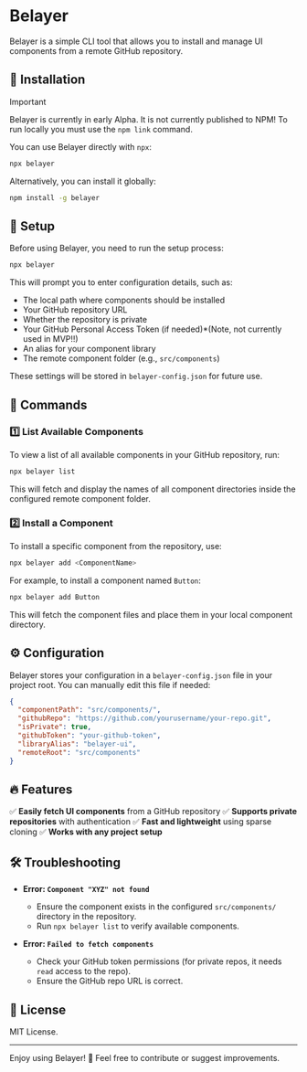 # Belayer

Belayer is a simple CLI tool that allows you to install and manage UI components from a remote GitHub repository.



## 🚀 Installation

> [!IMPORTANT]  
> Belayer is currently in early Alpha. It is not currently published to NPM! To run locally you must use the `npm link`  command.

You can use Belayer directly with `npx`:

```sh
npx belayer
```

Alternatively, you can install it globally:

```sh
npm install -g belayer
```

## 🔧 Setup

Before using Belayer, you need to run the setup process:

```sh
npx belayer
```

This will prompt you to enter configuration details, such as:

- The local path where components should be installed
- Your GitHub repository URL
- Whether the repository is private
- Your GitHub Personal Access Token (if needed)\*(Note, not currently used in MVP!!)
- An alias for your component library
- The remote component folder (e.g., `src/components`)

These settings will be stored in `belayer-config.json` for future use.

## 📜 Commands

### 1️⃣ List Available Components

To view a list of all available components in your GitHub repository, run:

```sh
npx belayer list
```

This will fetch and display the names of all component directories inside the configured remote component folder.

### 2️⃣ Install a Component

To install a specific component from the repository, use:

```sh
npx belayer add <ComponentName>
```

For example, to install a component named `Button`:

```sh
npx belayer add Button
```

This will fetch the component files and place them in your local component directory.

## ⚙️ Configuration

Belayer stores your configuration in a `belayer-config.json` file in your project root. You can manually edit this file if needed:

```json
{
  "componentPath": "src/components/",
  "githubRepo": "https://github.com/yourusername/your-repo.git",
  "isPrivate": true,
  "githubToken": "your-github-token",
  "libraryAlias": "belayer-ui",
  "remoteRoot": "src/components"
}
```

## 🔥 Features

✅ **Easily fetch UI components** from a GitHub repository
✅ **Supports private repositories** with authentication
✅ **Fast and lightweight** using sparse cloning
✅ **Works with any project setup**

## 🛠 Troubleshooting

- **Error: `Component "XYZ" not found`**

  - Ensure the component exists in the configured `src/components/` directory in the repository.
  - Run `npx belayer list` to verify available components.

- **Error: `Failed to fetch components`**
  - Check your GitHub token permissions (for private repos, it needs `read` access to the repo).
  - Ensure the GitHub repo URL is correct.

## 📜 License

MIT License.

---

Enjoy using Belayer! 🎉 Feel free to contribute or suggest improvements.
